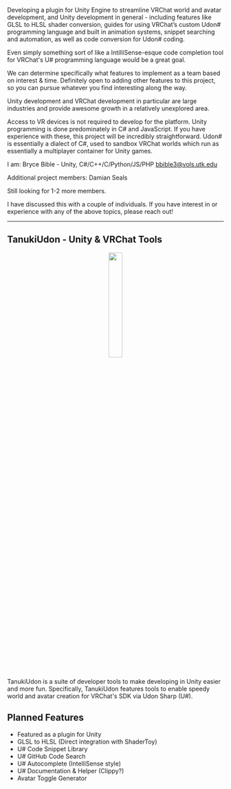 Developing a plugin for Unity Engine to streamline VRChat world and avatar development, and Unity development in general - including features like GLSL to HLSL shader conversion, guides for using VRChat’s custom Udon# programming language and built in animation systems, snippet searching and automation, as well as code conversion for Udon# coding.

Even simply something sort of like a IntilliSense-esque code completion tool for VRChat's U# programming language would be a great goal.

We can determine specifically what features to implement as a team based on interest & time. Definitely open to adding other features to this project, so you can pursue whatever you find interesting along the way.

Unity development and VRChat development in particular are large industries and provide awesome growth in a relatively unexplored area.

Access to VR devices is not required to develop for the platform.
Unity programming is done predominately in C# and JavaScript. If you have experience with these, this project will be incredibly straightforward.
Udon# is essentially a dialect of C#, used to sandbox VRChat worlds which run as essentially a multiplayer container for Unity games.

I am: Bryce Bible - Unity, C#/C++/C/Python/JS/PHP
bbible3@vols.utk.edu

Additional project members:
Damian Seals

Still looking for 1-2 more members.

I have discussed this with a couple of individuals. If you have interest in or experience with any of the above topics, please reach out!

<hr/>

## TanukiUdon - Unity & VRChat Tools
<p align="center">
<img src="https://user-images.githubusercontent.com/46682358/151814292-2190d836-3bd0-4bf4-b51c-9be484f4de6a.png" width=25% height=25%>
</p>
TanukiUdon is a suite of developer tools to make developing in Unity easier and more fun. Specifically, TanukiUdon features tools to enable speedy world and avatar creation for VRChat's SDK via Udon Sharp (U#).

## Planned Features
- Featured as a plugin for Unity
- GLSL to HLSL (Direct integration with ShaderToy)
- U# Code Snippet Library
- U# GitHub Code Search
- U# Autocomplete (IntelliSense style)
- U# Documentation & Helper (Clippy?)
- Avatar Toggle Generator
